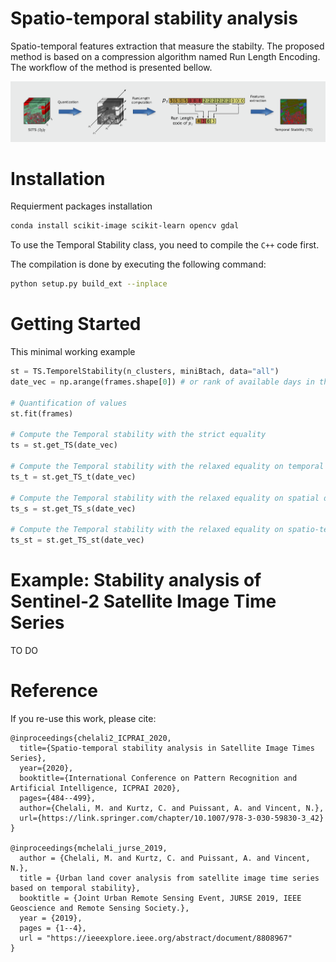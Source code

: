 # Spatio-temporal stability analysis
Spatio-temporal features extraction that measure the stabilty. The proposed method is based on a compression algorithm named Run Length Encoding. The workflow of the method is presented bellow.

![Temporal Stability Workflow](TemporalStability.png)

# Installation
Requierment packages installation
```bash
conda install scikit-image scikit-learn opencv gdal
```
To use the Temporal Stability class, you need to compile the ``C++`` code first. 

The compilation is done by executing the following command:

```bash
python setup.py build_ext --inplace
```

# Getting Started

This minimal working example

```python
st = TS.TemporelStability(n_clusters, miniBtach, data="all")
date_vec = np.arange(frames.shape[0]) # or rank of available days in the year

# Quantification of values
st.fit(frames)

# Compute the Temporal stability with the strict equality
ts = st.get_TS(date_vec)

# Compute the Temporal stability with the relaxed equality on temporal domain
ts_t = st.get_TS_t(date_vec)

# Compute the Temporal stability with the relaxed equality on spatial domain
ts_s = st.get_TS_s(date_vec)

# Compute the Temporal stability with the relaxed equality on spatio-temporal domain
ts_st = st.get_TS_st(date_vec)
```


# Example: Stability analysis of Sentinel-2 Satellite Image Time Series

TO DO


# Reference
If you re-use this work, please cite:

```
@inproceedings{chelali2_ICPRAI_2020,
  title={Spatio-temporal stability analysis in Satellite Image Times Series},
  year={2020},
  booktitle={International Conference on Pattern Recognition and Artificial Intelligence, ICPRAI 2020},
  pages={484--499},
  author={Chelali, M. and Kurtz, C. and Puissant, A. and Vincent, N.},
  url={https://link.springer.com/chapter/10.1007/978-3-030-59830-3_42}
}

@inproceedings{mchelali_jurse_2019,
  author = {Chelali, M. and Kurtz, C. and Puissant, A. and Vincent, N.},
  title = {Urban land cover analysis from satellite image time series based on temporal stability},
  booktitle = {Joint Urban Remote Sensing Event, JURSE 2019, IEEE Geoscience and Remote Sensing Society.},
  year = {2019},
  pages = {1--4},
  url = "https://ieeexplore.ieee.org/abstract/document/8808967"
}
```
